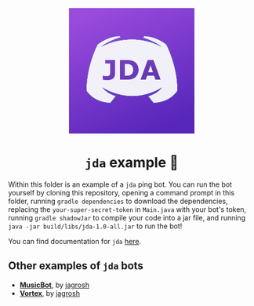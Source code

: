 <!-- markdownlint-disable -->
<div align="center">
<img src="../../assets/libraries/jda.png">
<br>
<h1><code>jda</code> example 🤖</h1>
</div>

Within this folder is an example of a `jda` ping bot. You can run the bot yourself by cloning this repository, opening a command prompt in this folder, running `gradle dependencies` to download the dependencies, replacing the `your-super-secret-token` in `Main.java` with your bot's token, running `gradle shadowJar` to compile your code into a jar file, and running `java -jar build/libs/jda-1.0-all.jar` to run the bot!

You can find documentation for `jda` [here](https://ci.dv8tion.net/job/JDA/javadoc/).

## Other examples of `jda` bots

<ul>
<li><strong><a href="https://github.com/jagrosh/MusicBot">MusicBot</a></strong>, by <a href="https://github.com/jagrosh">jagrosh</a></li>
<li><strong><a href="https://github.com/jagrosh/Vortex">Vortex</a></strong>, by <a href="https://github.com/jagrosh">jagrosh</a></li>
</ul>
